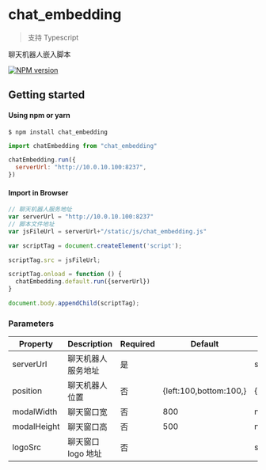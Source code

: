 # chat_embedding 

> 支持 Typescript

聊天机器人嵌入脚本

 [![NPM version][npm-image]][npm-url] 


[npm-image]: https://img.shields.io/npm/v/chat_embedding.svg?style=flat-square
[npm-url]: https://www.npmjs.com/package/chat_embedding


## Getting started

#### Using npm or yarn

```shell
$ npm install chat_embedding
```

```Javascript
import chatEmbedding from "chat_embedding"

chatEmbedding.run({
  serverUrl: "http://10.0.10.100:8237",
})

```

#### Import in Browser

```Javascript
// 聊天机器人服务地址
var serverUrl = "http://10.0.10.100:8237"
// 脚本文件地址
var jsFileUrl = serverUrl+"/static/js/chat_embedding.js"

var scriptTag = document.createElement('script');

scriptTag.src = jsFileUrl;

scriptTag.onload = function () {
  chatEmbedding.default.run({serverUrl})
}

document.body.appendChild(scriptTag);
```

### Parameters

| Property    | Description        | Required | Default                | Type                                                    |
|-------------|--------------------|----------|------------------------|---------------------------------------------------------|
| serverUrl   | 聊天机器人服务地址 | 是       |                        | string                                                  |
| position    | 聊天机器人位置     | 否       | {left:100,bottom:100,} | {left?:number,bottom?:number,right?:number,top?:number} |
| modalWidth  | 聊天窗口宽         | 否       | 800                    | number                                                  |
| modalHeight | 聊天窗口高         | 否       | 500                    | number                                                  |
| logoSrc     | 聊天窗口 logo 地址 | 否       |                        | string                                                  |